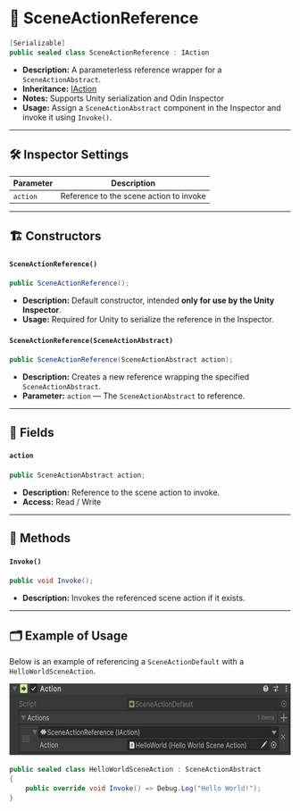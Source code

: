 # 🧩 SceneActionReference

```csharp
[Serializable]
public sealed class SceneActionReference : IAction
```

- **Description:** A parameterless reference wrapper for a <code>SceneActionAbstract</code>.
- **Inheritance:** [IAction](IAction.md)
- **Notes:** Supports Unity serialization and Odin Inspector
- **Usage:** Assign a `SceneActionAbstract` component in the Inspector and invoke it using `Invoke()`.

---

## 🛠 Inspector Settings

| Parameter | Description                             |
|-----------|-----------------------------------------|
| `action`  | Reference to the scene action to invoke |

---

## 🏗️ Constructors

#### `SceneActionReference()`

```csharp
public SceneActionReference();
```

- **Description:** Default constructor, intended **only for use by the Unity Inspector**.
- **Usage:** Required for Unity to serialize the reference in the Inspector.

#### `SceneActionReference(SceneActionAbstract)`

```csharp
public SceneActionReference(SceneActionAbstract action);
```

- **Description:** Creates a new reference wrapping the specified `SceneActionAbstract`.
- **Parameter:** `action` — The `SceneActionAbstract` to reference.

---

## 🧱 Fields

#### `action`

```csharp
public SceneActionAbstract action;
```

- **Description:** Reference to the scene action to invoke.
- **Access:** Read / Write

---

## 🏹 Methods

#### `Invoke()`

```csharp
public void Invoke();
```

- **Description:** Invokes the referenced scene action if it exists.

---

## 🗂 Example of Usage

Below is an example of referencing a `SceneActionDefault` with a `HelloWorldSceneAction`.

<img src="../../Images/SceneActionReference.png" alt="SceneActionReference non-generic example" width="" height="128">

```csharp
public sealed class HelloWorldSceneAction : SceneActionAbstract
{
    public override void Invoke() => Debug.Log("Hello World!");
}
```